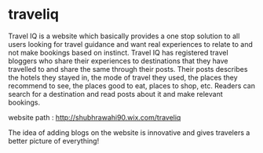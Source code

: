 # traveliq
Travel IQ is a website which basically provides a one stop solution to all users looking for travel guidance and want real experiences to relate to and not make bookings based on instinct. Travel IQ has registered travel bloggers who share their experiences to destinations that they have travelled to and share the same through their posts. Their posts describes the hotels they stayed in, the mode of travel they used, the places they recommend to see, the places good to eat, places to shop, etc. Readers can search for a destination and read posts about it and make relevant bookings. 

website path : http://shubhrawahi90.wix.com/traveliq

The idea of adding blogs on the website is innovative and gives travelers a better picture of everything!
